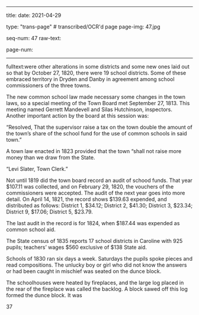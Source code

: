 
---

title: 
date: 2021-04-29

type: "trans-page" # transcribed/OCR'd page
page-img: 47.jpg

seq-num: 47
raw-text:

page-num:

---

fulltext:were other alterations in some districts and some new ones laid out so that by October 27, 1820, there were 19 school districts. Some of these embraced territory in Dryden and Danby in agreement among school commissioners of the three towns.

The new common school law made necessary some changes in the town laws, so a special meeting of the Town Board met September 27, 1813. This meeting named Gerrett Mandevell and Silas Hutchinson, inspectors. Another important action by the board at this session was:

“Resolved, That the supervisor raise a tax on the town double the amount of the town’s share of the school fund for the use of common schools in said town.”

A town law enacted in 1823 provided that the town “shall not raise more money than we draw from the State.

“Levi Slater, Town Clerk.”

Not until 1819 did the town board record an audit of schood funds. That year $107.11 was collected, and on February 29, 1820, the vouchers of the commissioners were accepted. The audit of the next year goes into more detail. On April 14, 1821, the record shows $139.63 expended, and distributed as follows: District 1, $34.12; District 2, $41.30; District 3, $23.34; District 9, $17.06; District 5, $23.79.

The last audit in the record is for 1824, when $187.44 was expended as common school aid.

The State census of 1835 reports 17 school districts in Caroline with 925 pupils; teachers’ wages $560 exclusive of $138 State aid.

Schools of 1830 ran six days a week. Saturdays the pupils spoke pieces and read compositions. The unlucky boy or girl who did not know the answers or had been caught in mischief was seated on the dunce block.

The schoolhouses were heated by fireplaces, and the large log placed in the rear of the fireplace was called the backlog. A block sawed off this log formed the dunce block. It was

37 
